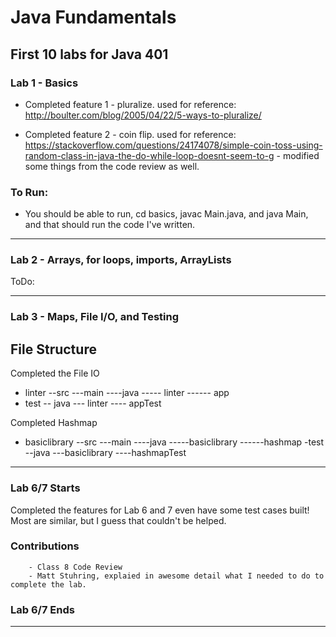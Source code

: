 # Java Fundamentals

## First 10 labs for Java 401

### Lab 1 - Basics
- Completed feature 1 - pluralize. used for reference: http://boulter.com/blog/2005/04/22/5-ways-to-pluralize/

- Completed feature 2 - coin flip. used for reference: https://stackoverflow.com/questions/24174078/simple-coin-toss-using-random-class-in-java-the-do-while-loop-doesnt-seem-to-g - modified some things from the code review as well. 

### To Run:
- You should be able to run, cd basics, javac Main.java, and java Main, and that should run the code I've written.


----------------------------------------------------

### Lab 2 - Arrays, for loops, imports, ArrayLists

ToDo:

----------------------------------------------------

### Lab 3 - Maps, File I/O, and Testing

## File Structure
Completed the File IO

- linter
--src
---main
----java
----- linter
------ app
- test
-- java
--- linter
---- appTest

Completed Hashmap

- basiclibrary
--src
---main
----java
-----basiclibrary
------hashmap
-test
--java
---basiclibrary
----hashmapTest

----------------------------------------------------
### Lab 6/7 Starts

Completed the features for Lab 6 and 7 even have some test cases built! Most are similar, but I guess that couldn't be helped.

### Contributions
        - Class 8 Code Review
        - Matt Stuhring, explaied in awesome detail what I needed to do to complete the lab.

### Lab 6/7 Ends
----------------------------------------------------
